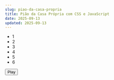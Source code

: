 ```yaml
---
slug: piao-da-casa-propria
title: Pião da Casa Própria com CSS e JavaScript
date: 2025-09-13
updated: 2025-09-13
---
```


<link rel="stylesheet" href="./piao-da-casa-propria.css"/>

<main>
    <div id="circle"></div>
    <section class="cuber">
        <ul class="cuber-stage">
            <li class="cuber-item">1</li>
            <li class="cuber-item">2</li>
            <li class="cuber-item">3</li>
            <li class="cuber-item">4</li>
            <li class="cuber-item">5</li>
            <li class="cuber-item">6</li>
        </ul>
    </section>
    <p>
        <button id="play">Play</button>
    </p>
</main>

<script src="./piao-da-casa-propria.js"></script>
